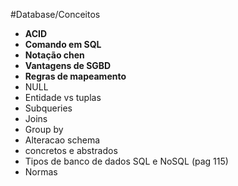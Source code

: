 #Database/Conceitos 
- **ACID**
- **Comando em SQL**
- **Notação chen**
- **Vantagens de SGBD**
- **Regras de mapeamento**
- NULL
- Entidade vs tuplas
- Subqueries
- Joins
- Group by
- Alteracao schema
- concretos e abstrados
- Tipos de banco de dados SQL e NoSQL (pag 115)
- Normas 

